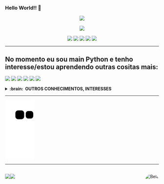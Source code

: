 ### Hello World!! 👋

<p align="center">
<a href="https://github.com/IsabelaCardeal/readme-typing-svg"><img src="https://readme-typing-svg.herokuapp.com?font=Bangers&size=35&duration=6000&color=8040C3&background=FFFFFF00&center=true&vCenter=true&width=600&height=60&lines=Ol%C3%A1%2C+meu+nome+%C3%A9+Isabela;sou+formada+em+Educa%C3%A7%C3%A3o+F%C3%ADsica%2C;mas+amo+o+mundo+virtual%2C;sou+pirada+em+games%2C+tecnologia+e+inova%C3%A7%C3%A3o!!)](https://git.io/typing-svg"></a>
</p>

<p align="center">
<a href="https://github.com/IsabelaCardeal">
<img height="180em" src="https://github-readme-stats.vercel.app/api?username=IsabelaCardeal&show_icons=true&theme=radical&include_all_commits=true&count_private=true"/>
</p>

<div>
<p align="center">
<a href="https://www.linkedin.com/in/isabela-cardeal-de-souza-61358b1b4/" target="_blank"><img src="https://img.shields.io/badge/-LinkedIn-%230077B5?style=for-the-badge&logo=linkedin&logoColor=white" target="_blank"></a> 
<a href="mailto:belinhasouzafjb@gmail.com"><img src="https://img.shields.io/badge/-Gmail-%23333?style=for-the-badge&logo=gmail&logoColor=white" target="_blank"></a>
<a href="https://www.youtube.com/channel/UC74J8pWbJ4eS6_-P-VQC4gQ" target="_blank"><img src="https://img.shields.io/badge/YouTube-FF0000?style=for-the-badge&logo=youtube&logoColor=white" target="_blank"></a>
<a href="https://www.facebook.com/isabela.cardeal.3" target="_blank"><img src="https://img.shields.io/badge/Facebook-1877F2?style=for-the-badge&logo=facebook&logoColor=white" target="_blank"></a>
<a href="https://www.instagram.com/isabelacardeal/" target="_blank"><img src="https://img.shields.io/badge/-Instagram-%23E4405F?style=for-the-badge&logo=instagram&logoColor=white" target="_blank"></a>
<div>
 
    
<hr/>

## No momento eu sou main Python e tenho interesse/estou aprendendo outras cositas mais:
 
<img src="https://www.vectorlogo.zone/logos/python/python-icon.svg">
<img src="https://www.vectorlogo.zone/logos/w3_html5/w3_html5-icon.svg">
<img src="https://www.vectorlogo.zone/logos/microsoft_azure/microsoft_azure-icon.svg">
<img src="https://www.vectorlogo.zone/logos/microsoft/microsoft-icon.svg">
<img src="https://www.vectorlogo.zone/logos/mysql/mysql-icon.svg">
<img src="https://www.vectorlogo.zone/logos/mongodb/mongodb-icon.svg">

<p>

<p>

<details>
<summary><b>:brain: &nbsp;OUTROS CONHECIMENTOS, INTERESSES</b></summary>
<br/>
<img src="https://img.shields.io/badge/Counter_Strike-000000?style=for-the-badge&logo=counter-strike&logoColor=white">
<img src="https://img.shields.io/badge/PlayStation-003791?style=for-the-badge&logo=playstation&logoColor=white">
<img src="https://img.shields.io/badge/Steam-000000?style=for-the-badge&logo=steam&logoColor=white">
<img src="https://img.shields.io/badge/Riot_Games-D32936?style=for-the-badge&logo=riot-games&logoColor=white">
<img src="https://img.shields.io/badge/Binance-FCD535?style=for-the-badge&logo=binance&logoColor=white">
<img src="https://img.shields.io/badge/Ethereum-3C3C3D?style=for-the-badge&logo=Ethereum&logoColor=white">
<img src="https://img.shields.io/badge/PyCharm-000000.svg?&style=for-the-badge&logo=PyCharm&logoColor=white">
<img src="https://img.shields.io/badge/freecodecamp-27273D?style=for-the-badge&logo=freecodecamp&logoColor=white">
<img src="https://img.shields.io/badge/Udemy-EC5252?style=for-the-badge&logo=Udemy&logoColor=white">
<img src="https://img.shields.io/badge/Brave-FF1B2D?style=for-the-badge&logo=Brave&logoColor=white">
</details>
 
 <p></p>
<hr/>

![Snake animation](https://github.com/IsabelaCardeal/IsabelaCardeal/blob/output/github-contribution-grid-snake.svg)
 
 
<hr/>
 

<br/>
</div>
<img align="left" src="http://ForTheBadge.com/images/badges/built-with-swag.svg">
 <img align="right" alt="Bela" height="200" style="border-radius:50px;" src="https://user-images.githubusercontent.com/102563782/170606682-eacb5d9d-48da-4e7d-902c-5fe34c92b788.gif">
 </div>
<img align="left" src="https://user-images.githubusercontent.com/102563782/170644840-7d4ff0fd-d4d7-4e21-a7f5-4714eac8060c.svg"> 
</div>



